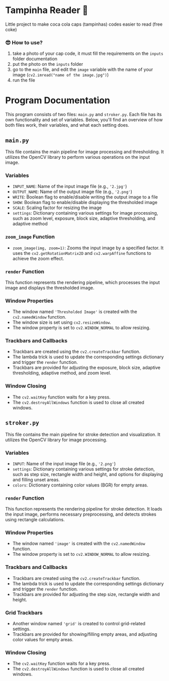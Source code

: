 # Tampinha Reader 🍾
Little project to make coca cola caps (tampinhas) codes easier to read (free coke)

### 😎 How to use?
1. take a photo of your cap code, it must fill the requirements on the `inputs` folder documentation
2. put the photo on the `inputs` folder
3. go to the `main` file, and edit the `image` variable with the name of your image (`cv2.imread("name of the image.jpg")`)
4. run the file

# Program Documentation

This program consists of two files: `main.py` and `stroker.py`. Each file has its own functionality and set of variables. Below, you'll find an overview of how both files work, their variables, and what each setting does.

## `main.py`

This file contains the main pipeline for image processing and thresholding. It utilizes the OpenCV library to perform various operations on the input image.

### Variables

- `INPUT_NAME`: Name of the input image file (e.g., `'2.jpg'`)
- `OUTPUT_NAME`: Name of the output image file (e.g., `'2.png'`)
- `WRITE`: Boolean flag to enable/disable writing the output image to a file
- `SHOW`: Boolean flag to enable/disable displaying the thresholded image
- `SCALE`: Scaling factor for resizing the image
- `settings`: Dictionary containing various settings for image processing, such as zoom level, exposure, block size, adaptive thresholding, and adaptive method

### `zoom_image` Function

- `zoom_image(img, zoom=1)`: Zooms the input image by a specified factor. It uses the `cv2.getRotationMatrix2D` and `cv2.warpAffine` functions to achieve the zoom effect.

### `render` Function

This function represents the rendering pipeline, which processes the input image and displays the thresholded image.

### Window Properties

- The window named `'Thresholded Image'` is created with the `cv2.namedWindow` function.
- The window size is set using `cv2.resizeWindow`.
- The window property is set to `cv2.WINDOW_NORMAL` to allow resizing.

### Trackbars and Callbacks

- Trackbars are created using the `cv2.createTrackbar` function.
- The lambda trick is used to update the corresponding settings dictionary and trigger the `render` function.
- Trackbars are provided for adjusting the exposure, block size, adaptive thresholding, adaptive method, and zoom level.

### Window Closing

- The `cv2.waitKey` function waits for a key press.
- The `cv2.destroyAllWindows` function is used to close all created windows.

## `stroker.py`

This file contains the main pipeline for stroke detection and visualization. It utilizes the OpenCV library for image processing.

### Variables

- `INPUT`: Name of the input image file (e.g., `'2.png'`)
- `settings`: Dictionary containing various settings for stroke detection, such as step size, rectangle width and height, and options for displaying and filling unset areas.
- `colors`: Dictionary containing color values (BGR) for empty areas.

### `render` Function

This function represents the rendering pipeline for stroke detection. It loads the input image, performs necessary preprocessing, and detects strokes using rectangle calculations.

### Window Properties

- The window named `'image'` is created with the `cv2.namedWindow` function.
- The window property is set to `cv2.WINDOW_NORMAL` to allow resizing.

### Trackbars and Callbacks

- Trackbars are created using the `cv2.createTrackbar` function.
- The lambda trick is used to update the corresponding settings dictionary and trigger the `render` function.
- Trackbars are provided for adjusting the step size, rectangle width and height.

### Grid Trackbars

- Another window named `'grid'` is created to control grid-related settings.
- Trackbars are provided for showing/filling empty areas, and adjusting color values for empty areas.

### Window Closing

- The `cv2.waitKey` function waits for a key press.
- The `cv2.destroyAllWindows` function is used to close all created windows.


